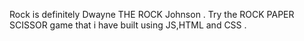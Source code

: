 Rock is definitely Dwayne THE ROCK Johnson .
Try the ROCK PAPER SCISSOR game that i have built using JS,HTML and CSS .
